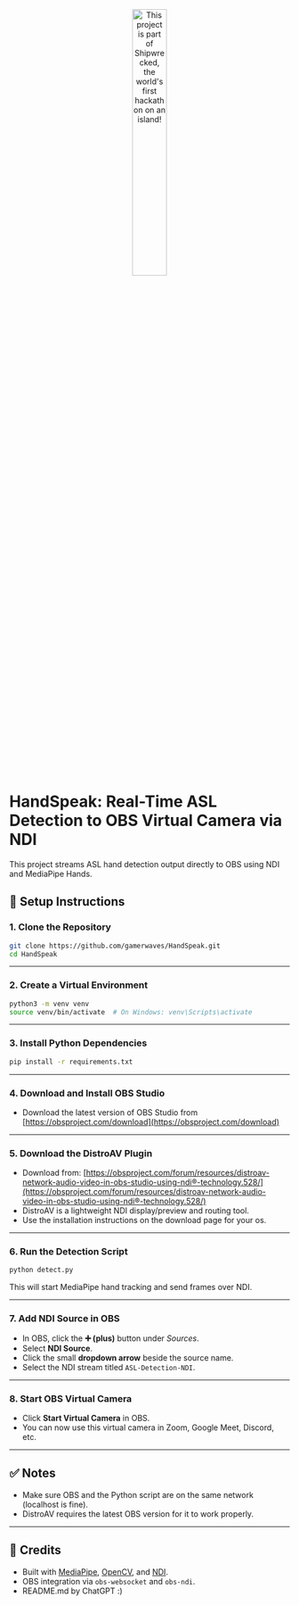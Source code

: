 <div align="center">
  <a href="https://shipwrecked.hackclub.com/?t=ghrm" target="_blank">
    <img src="https://hc-cdn.hel1.your-objectstorage.com/s/v3/739361f1d440b17fc9e2f74e49fc185d86cbec14_badge.png" 
         alt="This project is part of Shipwrecked, the world's first hackathon on an island!" 
         style="width: 35%;">
  </a>
</div>


# HandSpeak: Real-Time ASL Detection to OBS Virtual Camera via NDI

This project streams ASL hand detection output directly to OBS using NDI and MediaPipe Hands.

## 🚀 Setup Instructions

### 1. Clone the Repository

```bash
git clone https://github.com/gamerwaves/HandSpeak.git
cd HandSpeak
```

---

### 2. Create a Virtual Environment

```bash
python3 -m venv venv
source venv/bin/activate  # On Windows: venv\Scripts\activate
```

---

### 3. Install Python Dependencies

```bash
pip install -r requirements.txt
```

---

### 4. Download and Install OBS Studio

- Download the latest version of OBS Studio from [https://obsproject.com/download](https://obsproject.com/download)

---

### 5. Download the DistroAV Plugin

- Download from: [https://obsproject.com/forum/resources/distroav-network-audio-video-in-obs-studio-using-ndi®-technology.528/](https://obsproject.com/forum/resources/distroav-network-audio-video-in-obs-studio-using-ndi®-technology.528/)
- DistroAV is a lightweight NDI display/preview and routing tool.
- Use the installation instructions on the download page for your os.

---

### 6. Run the Detection Script

```bash
python detect.py
```

This will start MediaPipe hand tracking and send frames over NDI.

---

### 7. Add NDI Source in OBS

- In OBS, click the **➕ (plus)** button under *Sources*.
- Select **NDI Source**.
- Click the small **dropdown arrow** beside the source name.
- Select the NDI stream titled `ASL-Detection-NDI`.

---

### 8. Start OBS Virtual Camera

- Click **Start Virtual Camera** in OBS.
- You can now use this virtual camera in Zoom, Google Meet, Discord, etc.

---

## ✅ Notes

- Make sure OBS and the Python script are on the same network (localhost is fine).
- DistroAV requires the latest OBS version for it to work properly.

---

## 🧠 Credits

- Built with [MediaPipe](https://mediapipe.dev), [OpenCV](https://opencv.org), and [NDI](https://www.ndi.tv/tools/).
- OBS integration via `obs-websocket` and `obs-ndi`.
- README.md by ChatGPT :)
